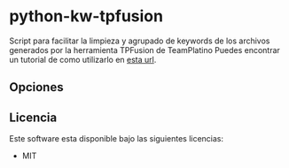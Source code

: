 # python-kw-tpfusion
Script para facilitar la limpieza y agrupado de keywords de los archivos generados por la herramienta TPFusion de TeamPlatino
Puedes encontrar un tutorial de como utilizarlo en <A href="https://jlmarin.eu" rel="author">esta url</A>.


## Opciones



## Licencia

Este software esta disponible bajo las siguientes licencias:

  * MIT